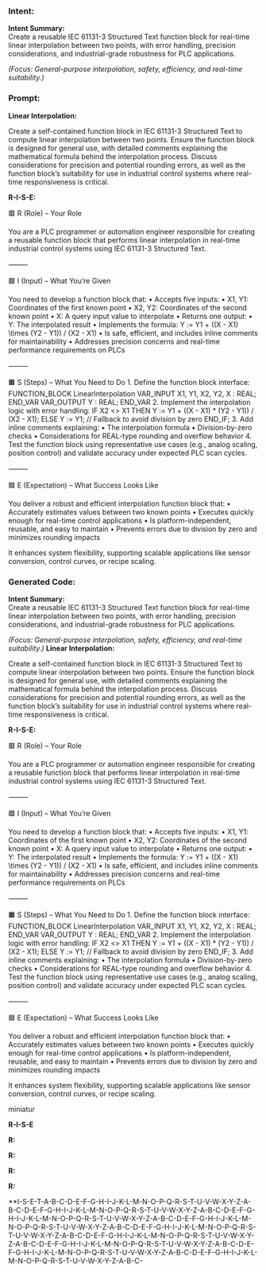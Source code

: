 ### Intent:
**Intent Summary:**  
Create a reusable IEC 61131-3 Structured Text function block for real-time linear interpolation between two points, with error handling, precision considerations, and industrial-grade robustness for PLC applications.  

*(Focus: General-purpose interpolation, safety, efficiency, and real-time suitability.)*

### Prompt:
**Linear Interpolation:**

Create a self-contained function block in IEC 61131-3 Structured Text to compute linear interpolation between two points. Ensure the function block is designed for general use, with detailed comments explaining the mathematical formula behind the interpolation process. Discuss considerations for precision and potential rounding errors, as well as the function block’s suitability for use in industrial control systems where real-time responsiveness is critical.

**R-I-S-E:**

🟥 R (Role) – Your Role

You are a PLC programmer or automation engineer responsible for creating a reusable function block that performs linear interpolation in real-time industrial control systems using IEC 61131-3 Structured Text.

⸻

🟩 I (Input) – What You’re Given

You need to develop a function block that:
	•	Accepts five inputs:
	•	X1, Y1: Coordinates of the first known point
	•	X2, Y2: Coordinates of the second known point
	•	X: A query input value to interpolate
	•	Returns one output:
	•	Y: The interpolated result
	•	Implements the formula:
Y := Y1 + ((X - X1) \times (Y2 - Y1)) / (X2 - X1)
	•	Is safe, efficient, and includes inline comments for maintainability
	•	Addresses precision concerns and real-time performance requirements on PLCs

⸻

🟧 S (Steps) – What You Need to Do
	1.	Define the function block interface:
 FUNCTION_BLOCK LinearInterpolation
VAR_INPUT
    X1, Y1, X2, Y2, X : REAL;
END_VAR
VAR_OUTPUT
    Y : REAL;
END_VAR
	2.	Implement the interpolation logic with error handling:
 IF X2 <> X1 THEN
    Y := Y1 + ((X - X1) * (Y2 - Y1)) / (X2 - X1);
ELSE
    Y := Y1; // Fallback to avoid division by zero
END_IF;
	3.	Add inline comments explaining:
	•	The interpolation formula
	•	Division-by-zero checks
	•	Considerations for REAL-type rounding and overflow behavior
	4.	Test the function block using representative use cases (e.g., analog scaling, position control) and validate accuracy under expected PLC scan cycles.

⸻

🟦 E (Expectation) – What Success Looks Like

You deliver a robust and efficient interpolation function block that:
	•	Accurately estimates values between two known points
	•	Executes quickly enough for real-time control applications
	•	Is platform-independent, reusable, and easy to maintain
	•	Prevents errors due to division by zero and minimizes rounding impacts

It enhances system flexibility, supporting scalable applications like sensor conversion, control curves, or recipe scaling.

### Generated Code:
**Intent Summary:**  
Create a reusable IEC 61131-3 Structured Text function block for real-time linear interpolation between two points, with error handling, precision considerations, and industrial-grade robustness for PLC applications.  

*(Focus: General-purpose interpolation, safety, efficiency, and real-time suitability.)*
**Linear Interpolation:**

Create a self-contained function block in IEC 61131-3 Structured Text to compute linear interpolation between two points. Ensure the function block is designed for general use, with detailed comments explaining the mathematical formula behind the interpolation process. Discuss considerations for precision and potential rounding errors, as well as the function block’s suitability for use in industrial control systems where real-time responsiveness is critical.

**R-I-S-E:**

🟥 R (Role) – Your Role

You are a PLC programmer or automation engineer responsible for creating a reusable function block that performs linear interpolation in real-time industrial control systems using IEC 61131-3 Structured Text.

⸻

🟩 I (Input) – What You’re Given

You need to develop a function block that:
	•	Accepts five inputs:
	•	X1, Y1: Coordinates of the first known point
	•	X2, Y2: Coordinates of the second known point
	•	X: A query input value to interpolate
	•	Returns one output:
	•	Y: The interpolated result
	•	Implements the formula:
Y := Y1 + ((X - X1) \times (Y2 - Y1)) / (X2 - X1)
	•	Is safe, efficient, and includes inline comments for maintainability
	•	Addresses precision concerns and real-time performance requirements on PLCs

⸻

🟧 S (Steps) – What You Need to Do
	1.	Define the function block interface:
 FUNCTION_BLOCK LinearInterpolation
VAR_INPUT
    X1, Y1, X2, Y2, X : REAL;
END_VAR
VAR_OUTPUT
    Y : REAL;
END_VAR
	2.	Implement the interpolation logic with error handling:
 IF X2 <> X1 THEN
    Y := Y1 + ((X - X1) * (Y2 - Y1)) / (X2 - X1);
ELSE
    Y := Y1; // Fallback to avoid division by zero
END_IF;
	3.	Add inline comments explaining:
	•	The interpolation formula
	•	Division-by-zero checks
	•	Considerations for REAL-type rounding and overflow behavior
	4.	Test the function block using representative use cases (e.g., analog scaling, position control) and validate accuracy under expected PLC scan cycles.

⸻

🟦 E (Expectation) – What Success Looks Like

You deliver a robust and efficient interpolation function block that:
	•	Accurately estimates values between two known points
	•	Executes quickly enough for real-time control applications
	•	Is platform-independent, reusable, and easy to maintain
	•	Prevents errors due to division by zero and minimizes rounding impacts

It enhances system flexibility, supporting scalable applications like sensor conversion, control curves, or recipe scaling.

 miniatur

**R-I-S-E**

**R:**

**R:**

**R:**

**R:**

**I-S-E-T-A-B-C-D-E-F-G-H-I-J-K-L-M-N-O-P-Q-R-S-T-U-V-W-X-Y-Z-A-B-C-D-E-F-G-H-I-J-K-L-M-N-O-P-Q-R-S-T-U-V-W-X-Y-Z-A-B-C-D-E-F-G-H-I-J-K-L-M-N-O-P-Q-R-S-T-U-V-W-X-Y-Z-A-B-C-D-E-F-G-H-I-J-K-L-M-N-O-P-Q-R-S-T-U-V-W-X-Y-Z-A-B-C-D-E-F-G-H-I-J-K-L-M-N-O-P-Q-R-S-T-U-V-W-X-Y-Z-A-B-C-D-E-F-G-H-I-J-K-L-M-N-O-P-Q-R-S-T-U-V-W-X-Y-Z-A-B-C-D-E-F-G-H-I-J-K-L-M-N-O-P-Q-R-S-T-U-V-W-X-Y-Z-A-B-C-D-E-F-G-H-I-J-K-L-M-N-O-P-Q-R-S-T-U-V-W-X-Y-Z-A-B-C-D-E-F-G-H-I-J-K-L-M-N-O-P-Q-R-S-T-U-V-W-X-Y-Z-A-B-C-
